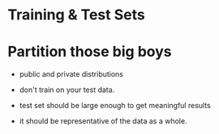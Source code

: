 # Training & Test Sets

# Partition those big boys

  - public and private distributions
  - don't train on your test data.

  - test set should be large enough to get meaningful results
  - it should be representative of the data as a whole.